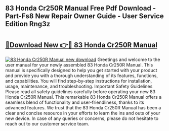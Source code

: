 ## 83 Honda Cr250R Manual Free Pdf Download - Part-Fs8 New Repair Owner Guide - User Service Edition Rng3z

# <h2><a href="http://bc63291.oget.top/?id=83+Honda+Cr250R+Manual">🔗Download New 👉🔴 83 Honda Cr250R Manual</a></h2>

[![83 Honda Cr250R Manual new download](https://i.imgur.com/5g1atiW.png)](http://bc63291.oget.top/?id=83+Honda+Cr250R+Manual)
Greetings and welcome to the user manual for your newly assembled 83 Honda Cr250R Manual. This manual is specifically designed to help you get started with your product and provide you with a thorough understanding of its features, functions, and capabilities. You will find step-by-step instructions for installation, usage, maintenance, and troubleshooting. Important Safety Guidelines Please read all safety guidelines carefully before operating your new 83 Honda Cr250R Manual. This remarkable 83 Honda Cr250R Manual offers a seamless blend of functionality and user-friendliness, thanks to its advanced features. We trust that the 83 Honda Cr250R Manual has been a clear and concise resource in your efforts to learn the ins and outs of your new device. In case of any queries or concerns, please do not hesitate to reach out to our customer service team.
